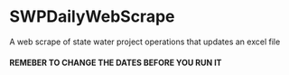 # SWPDailyWebScrape
A web scrape of state water project operations that updates an excel file
#### REMEBER TO CHANGE THE DATES BEFORE YOU RUN IT #####
